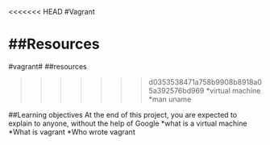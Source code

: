 <<<<<<< HEAD
#Vagrant

##Resources
=======
#vagrant#
##resources
>>>>>>> d0353538471a758b9908b8918a05a392576bd969
*virtual machine
*man uname

##Learning objectives
At the end of this project, you are expected to explain to anyone, without the help of Google
*what is a virtual machine
*What is vagrant
*Who wrote vagrant
